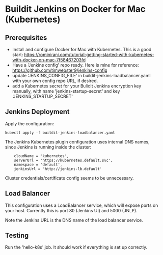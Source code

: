 # Buildit Jenkins on Docker for Mac (Kubernetes)

## Prerequisites
* Install and configure Docker for Mac with Kubernetes.  This is a good start: https://rominirani.com/tutorial-getting-started-with-kubernetes-with-docker-on-mac-7f58467203fd
* Have a 'Jenkins config' repo ready.  Here is mine for reference: https://github.com/timwebster9/jenkins-config
* update 'JENKINS_CONFIG_FILE' in buildit-jenkins-loadbalancer.yaml with your own config repo URL, if desired.
* add a Kubernetes secret for your Bulidit Jenkins encryption key manually, with name 'jenkins-startup-secret' and key 'JENKINS_STARTUP_SECRET'

## Jenkins Deployment
Apply the configuration:

    kubectl apply -f buildit-jenkins-loadbalancer.yaml

The Jenkins Kubernetes plugin configuration uses internal DNS names, since Jenkins is running inside the cluster:

````
    cloudName = "kubernetes",
    serverUrl = 'https://kubernetes.default.svc',
    namespace = 'default',
    jenkinsUrl = 'http://jenkins-lb.default'
````

Cluster credentials/certificate config seems to be unnecessary.

## Load Balancer
This configuration uses a LoadBalancer service, which will expose ports on your host.  Currently this is port 80 (Jenkins UI) and 5000 (JNLP).

Note the Jenkins URL is the DNS name of the load balancer service.

## Testing
Run the 'hello-k8s' job.  It should work if everything is set up correctly.